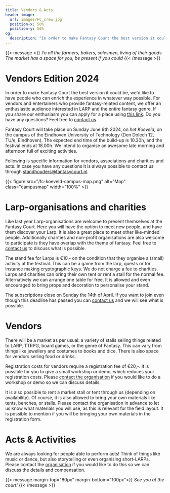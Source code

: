 ```yaml
---
title: Vendors & Acts
header-image:
  url: images/FC_crew.jpg
  position-x: 50%
  position-y: 50%
og:
  description: "In order to make Fantasy Court the best version it could be, we are looking for people who can enrich the experience in their own way. Vendors, acts, workshops, demos, LARP associations, or anything else that fits!"
---
```


{{< message >}}
  _To all the farmers, bakers, salesmen, living of their goods_ \
  _The market has a space for you, be present if you could_
{{< /message >}}

# Vendors Edition 2024

In order to make Fantasy Court the best version it could be, we'd like to have people who can enrich the experience in whatever way possible. For vendors and entertainers who provide fantasy-related content, we offer an enthusiastic audience interested in LARP and the entire fantasy genre. If you share our enthusiasm you can apply for a place using [this link](https://forms.gle/Qfs6Y61rx4PJm4Mj8).  Do you have any questions? Feel free to [contact us](mailto:standhouders@fantasycourt.nl).


Fantasy Court will take place on Sunday June 9th 2024, on *het Koeveld,* on the campus of the Eindhoven University of Technology (Den Dolech 12, TU/e, Eindhoven). The expected end time of the build-up is 10.30h, and the festival ends at 18.00h. We intend to organise an awesome late morning and afternoon full of exciting activities.

Following is specific information for vendors, associations and charities and acts. In case you have any questions it is always possible to contact us through [standhouders@fantasycourt.nl](mailto:standhouders@fantasycourt.nl).

{{< figure src="/fc-koeveld-campus-map.png" alt="Map" class="campusmap" width="100%" >}}



# Larp-organisations and charities
Like last year Larp-organisations are welcome to present themselves at the Fantasy Court. Here you will have the option to meet new people, and have them discover your Larp. It is also a great place to meet other like-minded people. Additionally charities and non-profit organisations are also welcome to participate is they have overlap with the theme of fantasy. Feel free to  [contact us](mailto:standhouders@fantasycourt.nl) to discuss what is possible.

The stand fee for Larps is  €10,- on the condition that they organise a (small) activity at the festival. This can be a game from the larp, quests or for instance making cryptographic keys. We do not charge a fee to charities. Larps and charities can bring their own tent or rent a stall for the normal fee. Alternatively we can arrange one table for free. It is allowed and even encouraged to bring props and decoration to personalise your stand.

The subscriptions close on Sunday the 14th of April. If you want to join even though this deadline has passed you can [contact us](mailto:standhouders@fantasycourt.nl) and we will see what is possible.


# Vendors
There will be a market as per usual: a variety of stalls selling things related to LARP, TTRPG, board games, or the genre of Fantasy. This can vary from things like jewellery and costumes to books and dice. There is also space for vendors selling food or drinks.

Registration costs for vendors require a registration fee of €20,-. It is possible for you to give a small workshop or demo, which reduces your registration costs. Please [contact the organisation](mailto:organisatie@fantasycourt.nl?subject=Workshop%20Fantasy%20Court%202024) if you would like to do a workshop or demo so we can discuss details.

It is also possible to rent a market stall or tent through us (depending on availability). Of course, it is also allowed to bring your own materials like tents, benches, or stalls. Please contact the organisation in advance to let us know what materials you will use, as this is relevant for the field layout. It is possible to mention if you will be bringing your own materials in the registration form.

# Acts & Activities
We are always looking for people able to perform acts! Think of things like music or dance, but also storytelling or even organising short-LARPs. Please contact the [organisation](mailto:optredens@fantasycourt.nl?subject=Optreden%20Fantasy%20Court%202024) if you would like to do this so we can discuss the details and compensation.

{{< message margin-top="80px" margin-bottom="100px">}}
_See you at the court!_
{{< /message >}}
